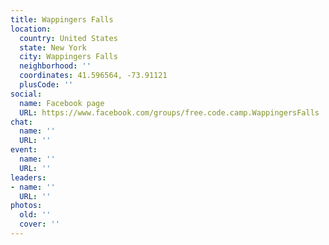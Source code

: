 ```yaml
---
title: Wappingers Falls
location:
  country: United States
  state: New York
  city: Wappingers Falls
  neighborhood: ''
  coordinates: 41.596564, -73.91121
  plusCode: ''
social:
  name: Facebook page
  URL: https://www.facebook.com/groups/free.code.camp.WappingersFalls
chat:
  name: ''
  URL: ''
event:
  name: ''
  URL: ''
leaders:
- name: ''
  URL: ''
photos:
  old: ''
  cover: ''
---
```

